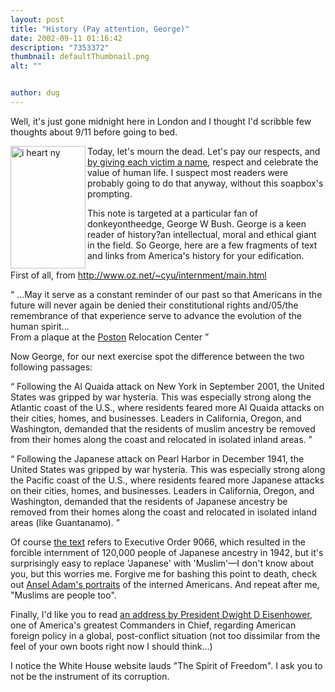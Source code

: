 ```yaml
---
layout: post
title: "History (Pay attention, George)"
date: 2002-09-11 01:16:42
description: "7353372"
thumbnail: defaultThumbnail.png
alt: ""


author: dug
---
```


<p>Well, it's just gone midnight here in London and I thought I'd scribble few thoughts about 9/11 before going to bed.</p>

<p><img src="http://www.macalester.edu/~wpi/img/nyposter.jpg" width="120" height="196" alt="i heart ny" align="left" />Today, let's mourn the dead. Let's pay our respects, and <a href="http://www.wtcmissing.org/">by giving each victim a name</a>, respect and celebrate the value of human life. I suspect most readers were probably going to do that anyway, without this soapbox's prompting.</p>

<p>This note is targeted at a particular fan of donkeyontheedge, George W Bush. George is a keen reader of history?an intellectual, moral and ethical giant in the field. So George, here are a few fragments of text and links from America's history for your edification.</p>

<p>First of all, from <a href="http://www.oz.net/~cyu/internment/main.html">http://www.oz.net/~cyu/internment/main.html</a></p>

<p><q> ...May it serve as a constant reminder of our past so that Americans in the future will never again be denied their constitutional rights and/05/the remembrance of that experience serve to advance the evolution of the human spirit... <br /> From a plaque at the <a href="http://www.oz.net/~cyu/internment/camps.html#poston">Poston</a> Relocation Center </q></p>

<p>Now George, for our next exercise spot the difference between the two following passages:</p>

<p><q> Following the Al Quaida attack on New York in September 2001, the United States was gripped by war hysteria. This was especially strong along the Atlantic coast of the <span class="caps">U.S., </span>where residents feared more Al Quaida attacks on their cities, homes, and businesses. Leaders in California, Oregon, and Washington, demanded that the residents of muslim ancestry be removed from their homes along the coast and relocated in isolated inland areas. </q></p>

<p><q> Following the Japanese attack on Pearl Harbor in December 1941, the United States was gripped by war hysteria. This was especially strong along the Pacific coast of the <span class="caps">U.S., </span>where residents feared more Japanese attacks on their cities, homes, and businesses. Leaders in California, Oregon, and Washington, demanded that the residents of Japanese ancestry be removed from their homes along the coast and relocated in isolated inland areas (like Guantanamo). </q></p>

<p>Of course <a href="http://www.lib.utah.edu/spc/photo/9066/9066.htm">the text</a> refers to Executive Order 9066, which resulted in the forcible internment of 120,000 people of Japanese ancestry in 1942, but it's surprisingly easy to replace 'Japanese' with 'Muslim'&mdash;I don't know about you, but this worries me. Forgive me for bashing this point to death, check out <a href="http://memory.loc.gov/ammem/aamhtml/aamsp2.html">Ansel Adam's portraits</a> of the interned Americans. And repeat after me, "Muslims are people too".</p>

<p>Finally, I'd like you to read <a href="http://www.donkeyontheedge.com/permalinker/?pid=739&amp;blog=donkey">an address by President Dwight D Eisenhower</a>, one of America's greatest Commanders in Chief, regarding American foreign policy in a global, post-conflict situation (not too dissimilar from the feel of your own boots right now I should think...)</p>

<p>I notice the White House website lauds "The Spirit of Freedom". I ask you to not be the instrument of its corruption.</p>
